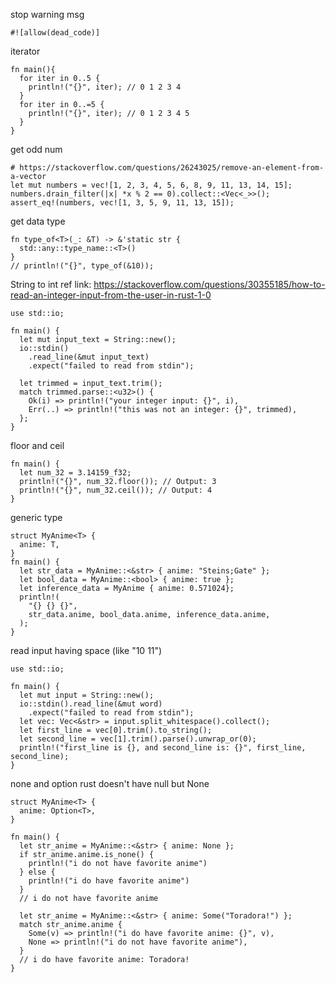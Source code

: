 stop warning msg
```shell
#![allow(dead_code)]
```
iterator
```shell
fn main(){
  for iter in 0..5 {
    println!("{}", iter); // 0 1 2 3 4
  }
  for iter in 0..=5 {
    println!("{}", iter); // 0 1 2 3 4 5
  }
}
```
get odd num
```shell
# https://stackoverflow.com/questions/26243025/remove-an-element-from-a-vector
let mut numbers = vec![1, 2, 3, 4, 5, 6, 8, 9, 11, 13, 14, 15];
numbers.drain_filter(|x| *x % 2 == 0).collect::<Vec<_>>();
assert_eq!(numbers, vec![1, 3, 5, 9, 11, 13, 15]);
```
get data type
```shell
fn type_of<T>(_: &T) -> &'static str {
  std::any::type_name::<T>()
}
// println!("{}", type_of(&10));
```
String to int
ref link: https://stackoverflow.com/questions/30355185/how-to-read-an-integer-input-from-the-user-in-rust-1-0
```shell
use std::io;

fn main() {
  let mut input_text = String::new();
  io::stdin()
    .read_line(&mut input_text)
    .expect("failed to read from stdin");

  let trimmed = input_text.trim();
  match trimmed.parse::<u32>() {
    Ok(i) => println!("your integer input: {}", i),
    Err(..) => println!("this was not an integer: {}", trimmed),
  };
}
```
floor and ceil
```shell
fn main() {
  let num_32 = 3.14159_f32;
  println!("{}", num_32.floor()); // Output: 3
  println!("{}", num_32.ceil()); // Output: 4
}
```
generic type
```shell
struct MyAnime<T> {
  anime: T,
}
fn main() {
  let str_data = MyAnime::<&str> { anime: "Steins;Gate" };
  let bool_data = MyAnime::<bool> { anime: true };
  let inference_data = MyAnime { anime: 0.571024};
  println!(
    "{} {} {}",
    str_data.anime, bool_data.anime, inference_data.anime,
  );
}
```
read input having space (like "10 11")
```shell
use std::io;

fn main() {
  let mut input = String::new();
  io::stdin().read_line(&mut word)
    .expect("failed to read from stdin");
  let vec: Vec<&str> = input.split_whitespace().collect();
  let first_line = vec[0].trim().to_string();
  let second_line = vec[1].trim().parse().unwrap_or(0);
  println!("first_line is {}, and second_line is: {}", first_line, second_line);
}
```

none and option
rust doesn't have null but None
```shell
struct MyAnime<T> {
  anime: Option<T>,
}

fn main() {
  let str_anime = MyAnime::<&str> { anime: None };
  if str_anime.anime.is_none() {
    println!("i do not have favorite anime")
  } else {
    println!("i do have favorite anime")
  }
  // i do not have favorite anime
  
  let str_anime = MyAnime::<&str> { anime: Some("Toradora!") };
  match str_anime.anime {
    Some(v) => println!("i do have favorite anime: {}", v),
    None => println!("i do not have favorite anime"),
  }
  // i do have favorite anime: Toradora!
}
```
